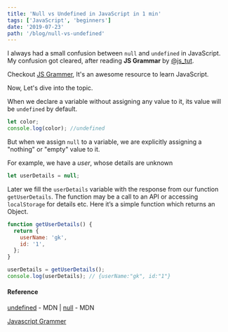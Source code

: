 ```yaml
---
title: 'Null vs Undefined in JavaScript in 1 min'
tags: ['JavaScript', 'beginners']
date: '2019-07-23'
path: '/blog/null-vs-undefined'
---
```


I always had a small confusion between `null` and `undefined` in JavaScript. My confusion got cleared, after reading **JS Grammar** by [@js_tut](https://twitter.com/js_tut). 

Checkout [JS Grammer](https://twitter.com/js_tut), It's an awesome resource to learn JavaScript.

Now, Let's dive into the topic.

When we declare a variable without assigning any value to it, its value will be `undefined` by default.

```js
let color;
console.log(color); //undefined
```

But when we assign `null` to a variable, we are explicitly assigning a "nothing" or "empty" value to it.

For example, we have a _user_, whose details are unknown

```js
let userDetails = null;
```

Later we fill the `userDetails` variable with the response from our function `getUserDetails`. The function may be a call to an API or accessing `localStorage` for details etc. Here it’s a simple function which returns an Object.

```js
function getUserDetails() {
  return {
    userName: 'gk',
    id: '1',
  };
}

userDetails = getUserDetails();
console.log(userDetails); // {userName:"gk", id:"1"}
```

#### Reference

[undefined](https://developer.mozilla.org/en-US/docs/Web/JavaScript/Reference/Global_Objects/undefined) - MDN
| [null](https://developer.mozilla.org/en-US/docs/Web/JavaScript/Reference/Global_Objects/null) - MDN

[Javascript Grammer](https://twitter.com/js_tut)
